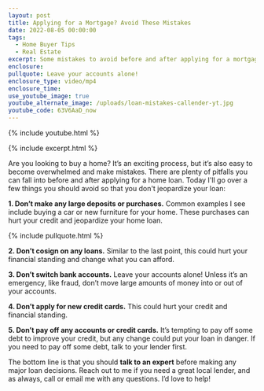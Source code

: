 ```yaml
---
layout: post
title: Applying for a Mortgage? Avoid These Mistakes
date: 2022-08-05 00:00:00
tags:
  - Home Buyer Tips
  - Real Estate
excerpt: Some mistakes to avoid before and after applying for a mortgage.
enclosure:
pullquote: Leave your accounts alone!
enclosure_type: video/mp4
enclosure_time:
use_youtube_image: true
youtube_alternate_image: /uploads/loan-mistakes-callender-yt.jpg
youtube_code: 63V6AaD_now
---
```

{% include youtube.html %}

{% include excerpt.html %}

Are you looking to buy a home? It’s an exciting process, but it’s also easy to become overwhelmed and make mistakes. There are plenty of pitfalls you can fall into before and after applying for a home loan. Today I'll go over a few things you should avoid so that you don't jeopardize your loan:

**1\. Don’t make any large deposits or purchases.** Common examples I see include buying a car or new furniture for your home. These purchases can hurt your credit and jeopardize your home loan.&nbsp;

{% include pullquote.html %}

**2\. Don’t cosign on any loans.** Similar to the last point, this could hurt your financial standing and change what you can afford.

**3\. Don’t switch bank accounts.** Leave your accounts alone\! Unless it’s an emergency, like fraud, don’t move large amounts of money into or out of your accounts.&nbsp;

**4\. Don’t apply for new credit cards.** This could hurt your credit and financial standing.&nbsp;

**5\. Don’t pay off any accounts or credit cards.** It’s tempting to pay off some debt to improve your credit, but any change could put your loan in danger. If you need to pay off some debt, talk to your lender first.&nbsp;

The bottom line is that you should **talk to an expert** before making any major loan decisions. Reach out to me if you need a great local lender, and as always, call or email me with any questions. I’d love to help\!